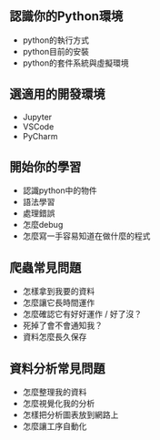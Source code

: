 ## 認識你的Python環境
- python的執行方式
- python目前的安裝
- python的套件系統與虛擬環境

## 選適用的開發環境
- Jupyter
- VSCode
- PyCharm 

## 開始你的學習
- 認識python中的物件
- 語法學習
- 處理錯誤
- 怎麼debug
- 怎麼寫一手容易知道在做什麼的程式

## 爬蟲常見問題
- 怎樣拿到我要的資料
- 怎麼讓它長時間運作
- 怎麼確認它有好好運作 / 好了沒？
- 死掉了會不會通知我？
- 資料怎麼長久保存

## 資料分析常見問題
- 怎麼整理我的資料
- 怎麼視覺化我的分析
- 怎樣把分析圖表放到網路上
- 怎麼讓工序自動化